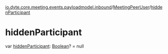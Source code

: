 [io.dyte.core.meeting.events.payloadmodel.inbound](../index.md)/[MeetingPeerUser](index.md)/[hiddenParticipant](hidden-participant.md)

# hiddenParticipant


var [hiddenParticipant](hidden-participant.md): [Boolean](https://kotlinlang.org/api/latest/jvm/stdlib/kotlin/-boolean/index.html)? = null
